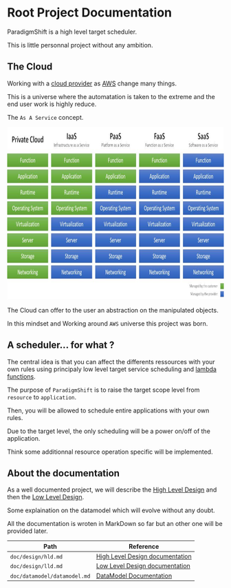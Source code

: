 # Root Project Documentation

ParadigmShift is a high level target scheduler.

This is little personnal project without any ambition.

## The Cloud

Working with a [cloud provider](https://fr.wikipedia.org/wiki/Cloud_computing) as [AWS](https://en.wikipedia.org/wiki/Amazon_Web_Services) change many things.

This is a universe where the automatation is taken to the extreme and the end user work is highly reduce.

The `As A Service` concept.

<img src="aas.jpg" width="800" height="400">

The Cloud can offer to the user an abstraction on the manipulated objects.

In this mindset and Working around `AWS` universe this project was born.

## A scheduler... for what ?

The central idea is that you can affect the differents ressources with your own rules using principaly low level target service scheduling and [lambda functions](https://en.wikipedia.org/wiki/AWS_Lambda).

The purpose of `ParadigmShift` is to raise the target scope level from `resource` to `application`.

Then, you will be allowed to schedule entire applications with your own rules.

Due to the target level, the only scheduling will be a power on/off of the application.

Think some additionnal resource operation specific will be implemented.

## About the documentation

As a well documented project, we will describe the [High Level Design](https://en.wikipedia.org/wiki/High-level_design) and then the [Low Level Design](https://en.wikipedia.org/wiki/Low-level_design).

Some explaination on the datamodel which will evolve without any doubt.

All the documentation is wroten in MarkDown so far but an other one will be provided later.

| Path                               | Reference                                                         |
|------------------------------------|-------------------------------------------------------------------|
| `doc/design/hld.md`                | [High Level Design documentation](design/hld.md)                  |
| `doc/design/lld.md`                | [Low Level Design documentation](design/lld.md)                   |
| `doc/datamodel/datamodel.md`       | [DataModel Documentation](datamodel/datamodel.md)                 |